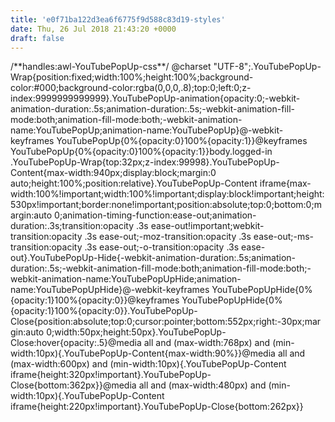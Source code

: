 ```yaml
---
title: 'e0f71ba122d3ea6f6775f9d588c83d19-styles'
date: Thu, 26 Jul 2018 21:43:20 +0000
draft: false
---
```


/\*\*handles:awl-YouTubePopUp-css\*\*/ @charset "UTF-8";.YouTubePopUp-Wrap{position:fixed;width:100%;height:100%;background-color:#000;background-color:rgba(0,0,0,.8);top:0;left:0;z-index:9999999999999}.YouTubePopUp-animation{opacity:0;-webkit-animation-duration:.5s;animation-duration:.5s;-webkit-animation-fill-mode:both;animation-fill-mode:both;-webkit-animation-name:YouTubePopUp;animation-name:YouTubePopUp}@-webkit-keyframes YouTubePopUp{0%{opacity:0}100%{opacity:1}}@keyframes YouTubePopUp{0%{opacity:0}100%{opacity:1}}body.logged-in .YouTubePopUp-Wrap{top:32px;z-index:99998}.YouTubePopUp-Content{max-width:940px;display:block;margin:0 auto;height:100%;position:relative}.YouTubePopUp-Content iframe{max-width:100%!important;width:100%!important;display:block!important;height:530px!important;border:none!important;position:absolute;top:0;bottom:0;margin:auto 0;animation-timing-function:ease-out;animation-duration:.3s;transition:opacity .3s ease-out!important;webkit-transition:opacity .3s ease-out;-moz-transition:opacity .3s ease-out;-ms-transition:opacity .3s ease-out;-o-transition:opacity .3s ease-out}.YouTubePopUp-Hide{-webkit-animation-duration:.5s;animation-duration:.5s;-webkit-animation-fill-mode:both;animation-fill-mode:both;-webkit-animation-name:YouTubePopUpHide;animation-name:YouTubePopUpHide}@-webkit-keyframes YouTubePopUpHide{0%{opacity:1}100%{opacity:0}}@keyframes YouTubePopUpHide{0%{opacity:1}100%{opacity:0}}.YouTubePopUp-Close{position:absolute;top:0;cursor:pointer;bottom:552px;right:-30px;margin:auto 0;width:50px;height:50px}.YouTubePopUp-Close:hover{opacity:.5}@media all and (max-width:768px) and (min-width:10px){.YouTubePopUp-Content{max-width:90%}}@media all and (max-width:600px) and (min-width:10px){.YouTubePopUp-Content iframe{height:320px!important}.YouTubePopUp-Close{bottom:362px}}@media all and (max-width:480px) and (min-width:10px){.YouTubePopUp-Content iframe{height:220px!important}.YouTubePopUp-Close{bottom:262px}}